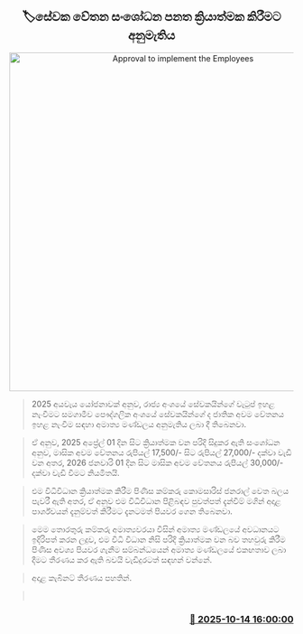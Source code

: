 <p align='center'><b><h2 align='center' title='Approval to implement the Employees' Wages Amendment Act'>🏷සේවක වේතන සංශෝධන පනත ක්‍රියාත්මක කිරීමට අනුමැතිය</h2></b></p>
<p align='center'><img src='https://helakuru.sgp1.cdn.digitaloceanspaces.com/esana/images/lib/cabinet-updates[1].jpg' width='600' alt='Approval to implement the Employees' Wages Amendment Act'></p>

> 2025 අයවැය යෝජනාවක් අනුව, රාජ්‍ය අංශයේ සේවකයින්ගේ වැටුප් ඉහළ නැංවීමට සමගාමීව පෞද්ගලික අංශයේ සේවකයින්ගේ ද ජාතික අවම වේතනය ඉහළ නැංවීම සඳහා අමාත්‍ය මණ්ඩලය අනුමැතිය ලබා දී තිබෙනවා.

> ඒ අනුව, 2025 අප්‍රේල් 01 දින සිට ක්‍රියාත්මක වන පරිදි සිදුකර ඇති සංශෝධන අනුව, මාසික අවම වේතනය රුපියල් 17,500/- සිට රුපියල් 27,000/- දක්වා වැඩි වන අතර, 2026 ජනවාරි 01 දින සිට මාසික අවම වේතනය රුපියල් 30,000/- දක්වා වැඩි වීමට නියමිතයි.

> එම විධිවිධාන ක්‍රියාත්මක කිරීම පිණිස කම්කරු කොමසාරිස් ජනරාල් වෙත බලය පැවරී ඇති අතර, ඒ අනුව එම විධිවිධාන පිළිබඳව පුවත්පත් දැන්වීම් මගින් අදාළ පාර්ශ්වයන් දැනුම්වත් කිරීමට දැනටමත් පියවර ගෙන තිබෙනවා‍.

> මෙම තොරතුරු කම්කරු අමාත්‍යවරයා විසින් අමාත්‍ය මණ්ඩලයේ අවධානයට ඉදිරිපත් කරන ලදුව, එම විධි විධාන නිසි පරිදි ක්‍රියාත්මක වන බව තහවුරු කිරීම පිණිස අවශ්‍ය පියවර ගැනීම සම්බන්ධයෙන් අමාත්‍ය මණ්ඩලයේ එකඟතාව ලබා දීමට තීරණය කර ඇති බවයි වැඩිදුරටත් සඳහන් වන්නේ.

> අදාළ කැබිනට් තීරණය පහතින්.

>  



<h3 align='right'><a href='https://www.helakuru.lk/esana/p/114492/'>📅 2025-10-14 16:00:00</a></h3>
